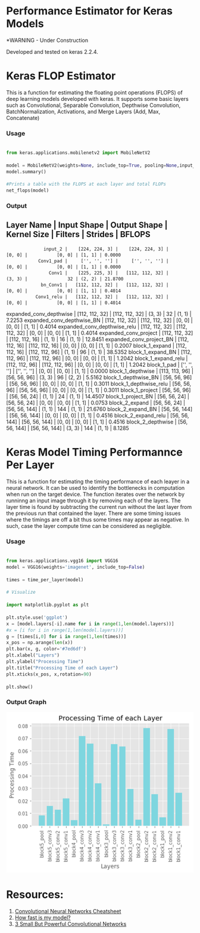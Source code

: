 # Performance Estimator for Keras Models
*WARNING - Under Construction

Developed and tested on keras 2.2.4.

# Keras FLOP Estimator

This is a function for estimating the floating point operations (FLOPS) of deep learning models developed with keras. It supports some basic layers such as Convolutional, Separable Convolution, Depthwise Convolution, BatchNormalization, Activations, and Merge Layers (Add, Max, Concatenate)

### Usage

```python

from keras.applications.mobilenetv2 import MobileNetV2

model = MobileNetV2(weights=None, include_top=True, pooling=None,input_shape=(224,224,3))
model.summary()

#Prints a table with the FLOPS at each layer and total FLOPs
net_flops(model)

```

### Output
   Layer Name |      Input Shape |     Output Shape |      Kernel Size |          Filters | Strides | BFLOPS
--------------------------------------------------------------------------------------------------------------------------------------------------------------------------
                  input_2 |    [224, 224, 3] |    [224, 224, 3] |           [0, 0] |           [0, 0] | [1, 1] | 0.0000
                Conv1_pad |     ['', '', ''] |     ['', '', ''] |           [0, 0] |           [0, 0] | [1, 1] | 0.0000
                    Conv1 |    [225, 225, 3] |   [112, 112, 32] |           (3, 3) |               32 | (2, 2) | 21.8700
                 bn_Conv1 |   [112, 112, 32] |   [112, 112, 32] |           [0, 0] |           [0, 0] | [1, 1] | 0.4014
               Conv1_relu |   [112, 112, 32] |   [112, 112, 32] |           [0, 0] |           [0, 0] | [1, 1] | 0.4014
  expanded_conv_depthwise |   [112, 112, 32] |   [112, 112, 32] |           (3, 3) |               32 | (1, 1) | 7.2253
expanded_conv_depthwise_BN |   [112, 112, 32] |   [112, 112, 32] |           [0, 0] |           [0, 0] | [1, 1] | 0.4014
expanded_conv_depthwise_relu |   [112, 112, 32] |   [112, 112, 32] |           [0, 0] |           [0, 0] | [1, 1] | 0.4014
    expanded_conv_project |   [112, 112, 32] |   [112, 112, 16] |           (1, 1) |               16 | (1, 1) | 12.8451
 expanded_conv_project_BN |   [112, 112, 16] |   [112, 112, 16] |           [0, 0] |           [0, 0] | [1, 1] | 0.2007
           block_1_expand |   [112, 112, 16] |   [112, 112, 96] |           (1, 1) |               96 | (1, 1) | 38.5352
        block_1_expand_BN |   [112, 112, 96] |   [112, 112, 96] |           [0, 0] |           [0, 0] | [1, 1] | 1.2042
      block_1_expand_relu |   [112, 112, 96] |   [112, 112, 96] |           [0, 0] |           [0, 0] | [1, 1] | 1.2042
              block_1_pad |     ['', '', ''] |     ['', '', ''] |           [0, 0] |           [0, 0] | [1, 1] | 0.0000
        block_1_depthwise |   [113, 113, 96] |     [56, 56, 96] |           (3, 3) |               96 | (2, 2) | 5.5162
     block_1_depthwise_BN |     [56, 56, 96] |     [56, 56, 96] |           [0, 0] |           [0, 0] | [1, 1] | 0.3011
   block_1_depthwise_relu |     [56, 56, 96] |     [56, 56, 96] |           [0, 0] |           [0, 0] | [1, 1] | 0.3011
          block_1_project |     [56, 56, 96] |     [56, 56, 24] |           (1, 1) |               24 | (1, 1) | 14.4507
       block_1_project_BN |     [56, 56, 24] |     [56, 56, 24] |           [0, 0] |           [0, 0] | [1, 1] | 0.0753
           block_2_expand |     [56, 56, 24] |    [56, 56, 144] |           (1, 1) |              144 | (1, 1) | 21.6760
        block_2_expand_BN |    [56, 56, 144] |    [56, 56, 144] |           [0, 0] |           [0, 0] | [1, 1] | 0.4516
      block_2_expand_relu |    [56, 56, 144] |    [56, 56, 144] |           [0, 0] |           [0, 0] | [1, 1] | 0.4516
        block_2_depthwise |    [56, 56, 144] |    [56, 56, 144] |           (3, 3) |              144 | (1, 1) | 8.1285


# Keras Model Timing Performannce Per Layer

This is a function for estimating the timing performance of each leayer in a neural network. It can be used to identify the bottlenecks in computation when run on the target device. The function iterates over the network by runninng an input image through it by removing each of the layers. The layer time is found by subtracting the current run without the last layer from the previous run that contained the layer. There are some timing issues where the timings are off a bit thus some times may appear as negative. In such, case the layer compute time can be considered as negligible.

### Usage

```python

from keras.applications.vgg16 import VGG16
model = VGG16(weights='imagenet', include_top=False)

times = time_per_layer(model)

# Visualize

import matplotlib.pyplot as plt

plt.style.use('ggplot')
x = [model.layers[-i].name for i in range(1,len(model.layers))]
#x = [i for i in range(1,len(model.layers))]
g = [times[i,0] for i in range(1,len(times))]
x_pos = np.arange(len(x))
plt.bar(x, g, color='#7ed6df')
plt.xlabel("Layers")
plt.ylabel("Processing Time")
plt.title("Processing Time of each Layer")
plt.xticks(x_pos, x,rotation=90)

plt.show()

```
### Output Graph

<img src="./Figures/VGG16_timings.png" width="512">

# Resources:
1. [Convolutional Neural Networks Cheatsheet](https://stanford.edu/~shervine/teaching/cs-230/cheatsheet-convolutional-neural-networks)
2. [How fast is my model?](https://machinethink.net/blog/how-fast-is-my-model/)
3. [3 Small But Powerful Convolutional Networks](https://towardsdatascience.com/3-small-but-powerful-convolutional-networks-27ef86faa42d)
